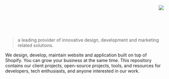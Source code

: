 <img src="icon.png" align="right" />

# <svg width="200" height="45" viewBox="0 0 200 45" fill="none" xmlns="http://www.w3.org/2000/svg">
<path d="M72.1163 28.222H68.9877L67.5498 25.6018H59.9712L58.5818 28.222H55.7997L62.5686 16.2646H65.2567L72.1163 28.222V28.222ZM66.3903 23.4481L63.8188 18.5803L61.1533 23.4481H66.3903V23.4481Z" fill="white"/>
<path d="M88.7568 28.222H84.77L79.9508 23.704H77.308V28.222H74.5745V16.2646H84.8186C86.6096 16.2646 87.5067 17.0387 87.5067 18.5836V21.3883C87.5067 22.5477 87.0436 23.2667 86.1173 23.5453C85.761 23.6521 84.8024 23.7072 83.2445 23.7072L88.7601 28.2252L88.7568 28.222ZM84.8153 20.7114V19.2734C84.8153 18.8718 84.6987 18.6095 84.4688 18.4864C84.2971 18.3795 83.9959 18.3245 83.5652 18.3245H77.308V21.6603H83.5652C83.9959 21.6603 84.3004 21.6053 84.4688 21.4984C84.702 21.3753 84.8153 21.113 84.8153 20.7114V20.7114Z" fill="white"/>
<path d="M102.405 18.3957H96.8892V28.222H94.1072V18.3957H88.6143V16.2646H102.405V18.3957Z" fill="white"/>
<path d="M107.205 28.222H104.422V16.2646H107.205V28.222Z" fill="white"/>
<path d="M124.749 25.3946C124.749 26.5054 124.535 27.2568 124.111 27.6422C123.686 28.0276 122.909 28.222 121.782 28.222H114.644C113.517 28.222 112.739 28.0276 112.315 27.6422C111.891 27.2568 111.677 26.5054 111.677 25.3946V19.092C111.677 17.9812 111.891 17.2298 112.315 16.8444C112.739 16.459 113.517 16.2646 114.644 16.2646H121.782C123.204 16.2646 124.085 16.5982 124.425 17.2622C124.642 17.6476 124.749 18.6386 124.749 20.2288L121.966 20.6693V18.399H114.456V25.9775H121.966V23.406L124.749 23.9857V25.401V25.3946Z" fill="white"/>
<path d="M152.281 28.222H149.709V20.7826C149.709 20.5203 149.742 20.1122 149.803 19.5552C149.664 19.8499 149.434 20.2645 149.107 20.8053L144.612 26.784H144.055L139.559 20.7826C139.235 20.3519 138.996 19.9406 138.84 19.5552C138.886 20.0345 138.908 20.4296 138.908 20.7373V28.222H136.661V16.2646H138.908L144.54 23.4967L150.056 16.2646H152.281V28.222V28.222Z" fill="white"/>
<path d="M170.774 28.222H167.645L166.207 25.6018H158.629L157.239 28.222H154.457L161.226 16.2646H163.914L170.774 28.222ZM165.048 23.4481L162.476 18.5803L159.811 23.4481H165.048Z" fill="white"/>
<path d="M184.425 28.222H171.587V26.9232L179.952 18.3957H172.419V16.2646H184.425V17.4468L175.943 25.9743H184.425V28.222V28.222Z" fill="white"/>
<path d="M200 28.222H187.648V16.2646H199.883V18.305H190.426V20.9705H195.942V23.0109H190.426V25.9775H199.997V28.2252L200 28.222Z" fill="white"/>
<path d="M41.368 20.0376L36.1699 26.9555L26.3145 13.8354L16.4591 26.9555L11.261 20.0376L0 35.036H13.7062L16.4624 31.3666L19.2185 35.036L26.3177 44.4866L36.1731 31.3666L38.9293 35.036H52.6355L41.3713 20.0376H41.368ZM11.9217 32.9989H4.84187L11.2642 24.4487L14.8041 29.161L11.9217 32.9989ZM26.3145 18.2466L29.3168 22.2431L26.3145 26.2397L23.3122 22.2431L26.3145 18.2466ZM26.3145 40.0755L18.1173 29.161L21.6572 24.4487L26.3145 30.6508L30.9718 24.4487L34.5117 29.161L26.3145 40.0755ZM37.8249 29.161L41.3648 24.4487L47.7872 32.9989H40.7073L37.8249 29.161V29.161Z" fill="white"/>
<path d="M19.6913 17.4566L18.127 15.3126L26.3177 4.41112L34.5149 15.3256L32.9538 17.4599L34.6218 19.6492L37.8281 15.3256L26.3177 0L14.8041 15.3256L18.0201 19.6492L19.6913 17.4566Z" fill="white"/>
</svg>

>  a leading provider of innovative design, development and marketing related solutions. 

We design, develop, maintain website and application built on top of Shopify. You can grow your business at the same time. This repository contains our client projects, open-source projects, tools, and resources for developers, tech enthusiasts, and anyone interested in our work.


<!--
**articmaze/articmaze** is a ✨ _special_ ✨ repository because its `README.md` (this file) appears on your GitHub profile.

Here are some ideas to get you started:

- 🔭 I’m currently working on ...
- 🌱 I’m currently learning ...
- 👯 I’m looking to collaborate on ...
- 🤔 I’m looking for help with ...
- 💬 Ask me about ...
- 📫 How to reach me: ...
- 😄 Pronouns: ...
- ⚡ Fun fact: ...
-->
